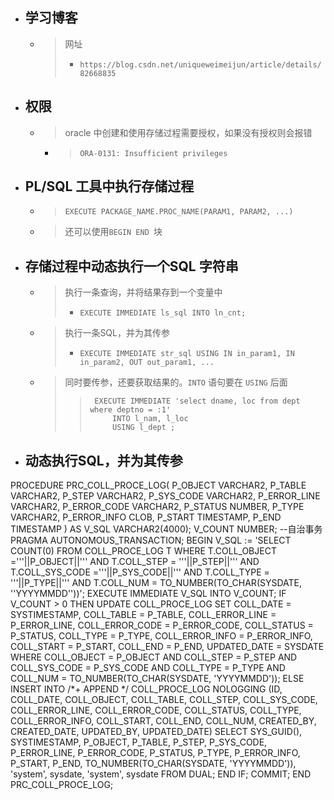 


- ## 学习博客
    - > 网址
        > - `https://blog.csdn.net/uniqueweimeijun/article/details/82668835`

- ## 权限
    - > oracle 中创建和使用存储过程需要授权，如果没有授权则会报错
        - > `ORA-0131: Insufficient privileges`

- ## PL/SQL 工具中执行存储过程
    - > `EXECUTE PACKAGE_NAME.PROC_NAME(PARAM1, PARAM2, ...)`
    - > 还可以使用`BEGIN END `块

- ## 存储过程中动态执行一个SQL 字符串
    - > 执行一条查询，并将结果存到一个变量中
        > - `EXECUTE IMMEDIATE ls_sql INTO ln_cnt;`
    - > 执行一条SQL，并为其传参
        > - `EXECUTE IMMEDIATE str_sql USING IN in_param1, IN in_param2, OUT out_param1, ...`
    - > 同时要传参，还要获取结果的。`INTO` 语句要在 `USING` 后面
        >>      EXECUTE IMMEDIATE 'select dname, loc from dept where deptno = :1'
        >>          INTO l_nam, l_loc
        >>          USING l_dept ;


- ## 动态执行SQL，并为其传参






 PROCEDURE PRC_COLL_PROCE_LOG(
                                P_OBJECT     VARCHAR2,
                                P_TABLE      VARCHAR2,
                                P_STEP       VARCHAR2,
                                P_SYS_CODE   VARCHAR2,
                                P_ERROR_LINE VARCHAR2,
                                P_ERROR_CODE VARCHAR2,
                                P_STATUS     NUMBER,
                                P_TYPE       VARCHAR2,
                                P_ERROR_INFO CLOB,
                                P_START      TIMESTAMP,
                                P_END        TIMESTAMP
                             ) AS
        V_SQL VARCHAR2(4000);
        V_COUNT NUMBER;
        --自治事务
        PRAGMA AUTONOMOUS_TRANSACTION;
    BEGIN
        V_SQL := 'SELECT COUNT(0) FROM COLL_PROCE_LOG T WHERE T.COLL_OBJECT ='''||P_OBJECT||'''  AND T.COLL_STEP = '''||P_STEP||''' AND T.COLL_SYS_CODE ='''||P_SYS_CODE||''' AND T.COLL_TYPE = '''||P_TYPE||''' AND T.COLL_NUM = TO_NUMBER(TO_CHAR(SYSDATE, ''YYYYMMDD''))';
        EXECUTE IMMEDIATE V_SQL INTO V_COUNT;
        IF V_COUNT > 0 THEN
            UPDATE COLL_PROCE_LOG
               SET COLL_DATE       = SYSTIMESTAMP,
                   COLL_TABLE      = P_TABLE,
                   COLL_ERROR_LINE = P_ERROR_LINE,
                   COLL_ERROR_CODE = P_ERROR_CODE,
                   COLL_STATUS     = P_STATUS,
                   COLL_TYPE       = P_TYPE,
                   COLL_ERROR_INFO = P_ERROR_INFO,
                   COLL_START      = P_START,
                   COLL_END        = P_END,
                   UPDATED_DATE    = SYSDATE
             WHERE COLL_OBJECT = P_OBJECT
               AND COLL_STEP = P_STEP
               AND COLL_SYS_CODE = P_SYS_CODE
               AND COLL_TYPE = P_TYPE
               AND COLL_NUM = TO_NUMBER(TO_CHAR(SYSDATE, 'YYYYMMDD'));
        ELSE
            INSERT INTO /*+ APPEND */
              COLL_PROCE_LOG NOLOGGING
                (ID,
                 COLL_DATE,
                 COLL_OBJECT,
                 COLL_TABLE,
                 COLL_STEP,
                 COLL_SYS_CODE,
                 COLL_ERROR_LINE,
                 COLL_ERROR_CODE,
                 COLL_STATUS,
                 COLL_TYPE,
                 COLL_ERROR_INFO,
                 COLL_START,
                 COLL_END,
                 COLL_NUM,
                 CREATED_BY,
                 CREATED_DATE,
                 UPDATED_BY,
                 UPDATED_DATE)
                SELECT
                   SYS_GUID(),
                   SYSTIMESTAMP,
                   P_OBJECT,
                   P_TABLE,
                   P_STEP,
                   P_SYS_CODE,
                   P_ERROR_LINE,
                   P_ERROR_CODE,
                   P_STATUS,
                   P_TYPE,
                   P_ERROR_INFO,
                   P_START,
                   P_END,
                   TO_NUMBER(TO_CHAR(SYSDATE, 'YYYYMMDD')),
                   'system',
                   sysdate,
                   'system',
                   sysdate
                  FROM DUAL;
        END IF;
        COMMIT;
 END PRC_COLL_PROCE_LOG;
